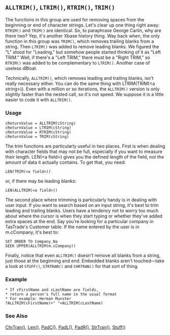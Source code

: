 ## `ALLTRIM()`, `LTRIM()`, `RTRIM()`, `TRIM()`

The functions in this group are used for removing spaces from the beginning or end of character strings. Let's clear up one thing right away: `RTRIM()` and `TRIM()` are identical. So, to paraphrase George Carlin, why are there two? Yep, it's another Xbase history thing. Way back when, the only function in this group was `TRIM()`, which removes trailing blanks from a string. Then `LTRIM()` was added to remove leading blanks. We figured the "L" stood for "Leading," but somehow people started thinking of it as "Left TRIM." Well, if there's a "Left TRIM," there must be a "Right TRIM," so `RTRIM()` was added to be complementary to `LTRIM()`. Another case of useless dBloat.

Technically, `ALLTRIM()`, which removes leading and trailing blanks, isn't really necessary either. You can do the same thing with LTRIM(TRIM(&lt;a string&gt;)). Even with a million or so iterations, the `ALLTRIM()` version is only slightly faster than the nested call, so it's not speed. We suppose it is a little easier to code it with `ALLTRIM()`.

### Usage

```foxpro
cReturnValue = ALLTRIM(cString)
cReturnValue = LTRIM(cString)
cReturnValue = RTRIM(cString)
cReturnValue = TRIM(cString)
```

The trim functions are particularly useful in two places. First is when dealing with character fields that may not be full, especially if you want to measure their length. LEN(&lt;a field&gt;) gives you the defined length of the field, not the amount of data it actually contains. To get that, you need:

```foxpro
LEN(TRIM(<a field>))
```
or, if there may be leading blanks:

```foxpro
LEN(ALLTRIM(<a field>))
```
The second place where trimming is particularly handy is in dealing with user input. If you want to search based on an input string, it's best to trim leading and trailing blanks. Users have a tendency not to worry too much about where the cursor is when they start typing or whether they've added extra spaces at the end. Say you're looking for a particular company in TasTrade's Customer table. If the name entered by the user is in m.cCompany, it's best to:

```foxpro
SET ORDER TO Company_Na
SEEK UPPER(ALLTRIM(m.cCompany))
```
Finally, notice that even `ALLTRIM()` doesn't remove all blanks from a string, just those at the beginning and end. Embedded blanks aren't touched&mdash;take a look at `STUFF()`, `STRTRAN()` and `CHRTRAN()` for that sort of thing.

### Example

```foxpro
* If cFirstName and cLastName are fields,
* return a person's full name in the usual format
* For example: Herman Munster
?ALLTRIM(cFirstName)+" "+ALLTRIM(cLastName)
```
### See Also

[ChrTran()](s4g006.md), [Len()](s4g016.md), [PadC()](s4g019.md), [PadL()](s4g019.md), [PadR()](s4g019.md), [StrTran()](s4g006.md), [Stuff()](s4g006.md)